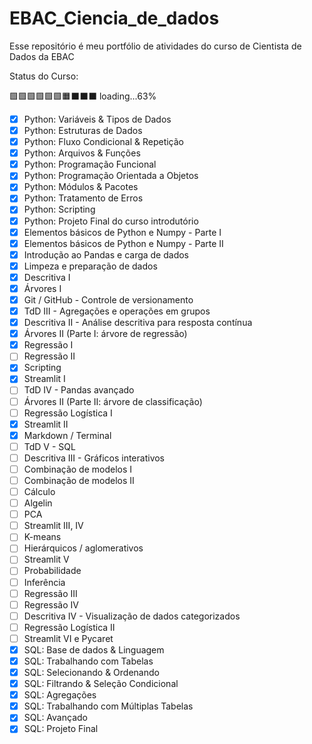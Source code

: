 # EBAC_Ciencia_de_dados
Esse repositório é meu portfólio de atividades do curso de Cientista de Dados da EBAC 

Status do Curso: 

🟩🟩🟩🟩🟩🟩:orange_square:⬛⬛⬛ loading...63%

- [x] Python: Variáveis & Tipos de Dados
- [x] Python: Estruturas de Dados
- [x] Python: Fluxo Condicional & Repetição
- [x] Python: Arquivos & Funções
- [x] Python: Programação Funcional
- [x] Python: Programação Orientada a Objetos
- [x] Python: Módulos & Pacotes
- [x] Python: Tratamento de Erros
- [x] Python: Scripting
- [x] Python: Projeto Final do curso introdutório
- [x] Elementos básicos de Python e Numpy - Parte I
- [x] Elementos básicos de Python e Numpy - Parte II
- [x] Introdução ao Pandas e carga de dados
- [x] Limpeza e preparação de dados
- [x] Descritiva I
- [x] Árvores I
- [x] Git / GitHub - Controle de versionamento
- [x] TdD III - Agregações e operações em grupos
- [x] Descritiva II - Análise descritiva para resposta contínua
- [x] Árvores II (Parte I: árvore de regressão)
- [x] Regressão I
- [ ] Regressão II
- [x] Scripting
- [x] Streamlit I
- [ ] TdD IV - Pandas avançado
- [ ] Árvores II (Parte II: árvore de classificação)
- [ ] Regressão Logística I
- [x] Streamlit II
- [x] Markdown / Terminal
- [ ] TdD V - SQL
- [ ] Descritiva III - Gráficos interativos
- [ ] Combinação de modelos I
- [ ] Combinação de modelos II
- [ ] Cálculo
- [ ] Algelin
- [ ] PCA
- [ ] Streamlit III, IV
- [ ] K-means
- [ ] Hierárquicos / aglomerativos
- [ ] Streamlit V
- [ ] Probabilidade
- [ ] Inferência
- [ ] Regressão III
- [ ] Regressão IV
- [ ] Descritiva IV - Visualização de dados categorizados
- [ ] Regressão Logística II
- [ ] Streamlit VI e Pycaret
- [x] SQL: Base de dados & Linguagem
- [x] SQL: Trabalhando com Tabelas
- [x] SQL: Selecionando & Ordenando
- [x] SQL: Filtrando & Seleção Condicional
- [x] SQL: Agregações
- [x] SQL: Trabalhando com Múltiplas Tabelas
- [x] SQL: Avançado
- [x] SQL: Projeto Final

